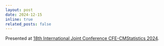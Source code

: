 ```yaml
---
layout: post
date: 2024-12-15
inline: true
related_posts: false
---
```


Presented at [18th International Joint Conference CFE-CMStatistics 2024](https://www.cmstatistics.org/CFECMStatistics2024/index.php).